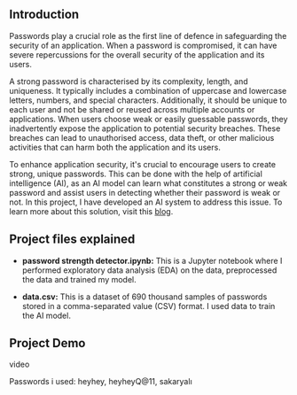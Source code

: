 ## Introduction

Passwords play a crucial role as the first line of defence in safeguarding the security of an application. When a password is compromised, it can have severe repercussions for the overall security of the application and its users.

A strong password is characterised by its complexity, length, and uniqueness. It typically includes a combination of uppercase and lowercase letters, numbers, and special characters. Additionally, it should be unique to each user and not be shared or reused across multiple accounts or applications.
When users choose weak or easily guessable passwords, they inadvertently expose the application to potential security breaches. These breaches can lead to unauthorised access, data theft, or other malicious activities that can harm both the application and its users.

To enhance application security, it's crucial to encourage users to create strong, unique passwords.
This can be done with the help of artificial intelligence (AI), as an AI model can learn what constitutes a strong or weak password and assist users in detecting whether their password is weak or not. In this project, I have developed an AI system to address this issue. To learn more about this solution, visit this [blog]().

## Project files explained

- **password strength detector.ipynb:** This is a Jupyter notebook where I performed exploratory data analysis (EDA) on the data, preprocessed the data and trained my model.
  
- **data.csv:** This is a dataset of 690 thousand samples of passwords stored in a comma-separated value (CSV) format. I used data to train the AI model.

## Project Demo
video

Passwords i used: heyhey, heyheyQ@11, sakaryal&#305; 
